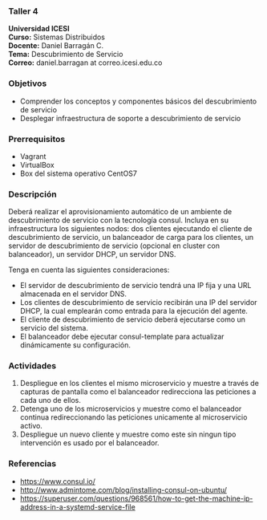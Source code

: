 ### Taller 4
**Universidad ICESI**  
**Curso:** Sistemas Distribuidos  
**Docente:** Daniel Barragán C.  
**Tema:** Descubrimiento de Servicio  
**Correo:** daniel.barragan at correo.icesi.edu.co

### Objetivos
* Comprender los conceptos y componentes básicos del descubrimiento de servicio
* Desplegar infraestructura de soporte a descubrimiento de servicio

### Prerrequisitos
* Vagrant
* VirtualBox
* Box del sistema operativo CentOS7

### Descripción
Deberá realizar el aprovisionamiento automático de un ambiente de descubrimiento de servicio con la tecnología consul. Incluya en su infraestructura los siguientes nodos: dos clientes ejecutando el cliente de descubrimiento de servicio,  un balanceador de carga para los clientes, un servidor de descubrimiento de servicio (opcional en cluster con balanceador), un servidor DHCP, un servidor DNS.

Tenga en cuenta las siguientes consideraciones:
* El servidor de descubrimiento de servicio tendrá una IP fija y una URL almacenada en el servidor DNS.
* Los clientes de descubrimiento de servicio recibirán una IP del servidor DHCP, la cual emplearán como entrada para la ejecución del agente.
* El cliente de descubrimiento de servicio deberá ejecutarse como un servicio del sistema.
* El balanceador debe ejecutar consul-template para actualizar dinámicamente su configuración.

### Actividades

1. Despliegue en los clientes el mismo microservicio y muestre a través de capturas de pantalla como el balanceador redirecciona las peticiones a cada uno de ellos.
2. Detenga uno de los microservicios y muestre como el balanceador continua redireccionando las peticiones unicamente al microservicio activo.
3. Despliegue un nuevo cliente y muestre como este sin ningun tipo intervención es usado por el balanceador.

### Referencias
* https://www.consul.io/  
* http://www.admintome.com/blog/installing-consul-on-ubuntu/  
* https://superuser.com/questions/968561/how-to-get-the-machine-ip-address-in-a-systemd-service-file
